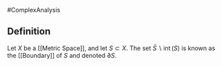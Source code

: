 #ComplexAnalysis  

## Definition
Let $X$ be a [[Metric Space]], and let $S \subset X$. The set $\bar{S} \backslash \operatorname{int}(S)$ is known as the [[Boundary]] of $S$ and denoted $\partial S$.